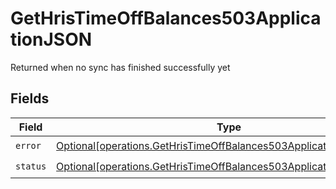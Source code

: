 # GetHrisTimeOffBalances503ApplicationJSON

Returned when no sync has finished successfully yet


## Fields

| Field                                                                                                                                                | Type                                                                                                                                                 | Required                                                                                                                                             | Description                                                                                                                                          |
| ---------------------------------------------------------------------------------------------------------------------------------------------------- | ---------------------------------------------------------------------------------------------------------------------------------------------------- | ---------------------------------------------------------------------------------------------------------------------------------------------------- | ---------------------------------------------------------------------------------------------------------------------------------------------------- |
| `error`                                                                                                                                              | [Optional[operations.GetHrisTimeOffBalances503ApplicationJSONError]](undefined/models/operations/gethristimeoffbalances503applicationjsonerror.md)   | :heavy_check_mark:                                                                                                                                   | N/A                                                                                                                                                  |
| `status`                                                                                                                                             | [Optional[operations.GetHrisTimeOffBalances503ApplicationJSONStatus]](undefined/models/operations/gethristimeoffbalances503applicationjsonstatus.md) | :heavy_check_mark:                                                                                                                                   | N/A                                                                                                                                                  |